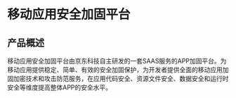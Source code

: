 ﻿# 移动应用安全加固平台

## 产品概述

移动应用安全加固平台由京东科技自主研发的一套SAAS服务的APP加固平台。为移动应用提供稳定、简单、有效的安全加固保护，为开发者提供全面的移动应用加固加密技术和攻击防范服务，在应用代码安全、资源文件安全、数据安全和运行时安全等维度提高整体APP的安全水平。
